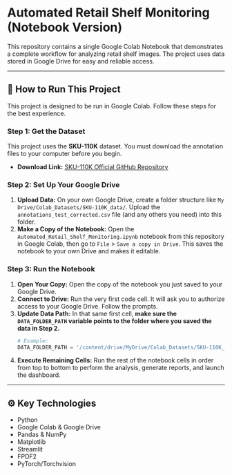 # Automated Retail Shelf Monitoring (Notebook Version)

This repository contains a single Google Colab Notebook that demonstrates a complete workflow for analyzing retail shelf images. The project uses data stored in Google Drive for easy and reliable access.

---

## 🚀 How to Run This Project

This project is designed to be run in Google Colab. Follow these steps for the best experience.

### Step 1: Get the Dataset

This project uses the **SKU-110K** dataset. You must download the annotation files to your computer before you begin.
* **Download Link:** [SKU-110K Official GitHub Repository](https://github.com/eg4000/SKU-110K)

### Step 2: Set Up Your Google Drive

1.  **Upload Data:** On your own Google Drive, create a folder structure like `My Drive/Colab_Datasets/SKU-110K_data/`. Upload the `annotations_test_corrected.csv` file (and any others you need) into this folder.
2.  **Make a Copy of the Notebook:** Open the `Automated_Retail_Shelf_Monitoring.ipynb` notebook from this repository in Google Colab, then go to `File` > `Save a copy in Drive`. This saves the notebook to your own Drive and makes it editable.

### Step 3: Run the Notebook

1.  **Open Your Copy:** Open the copy of the notebook you just saved to your Google Drive.
2.  **Connect to Drive:** Run the very first code cell. It will ask you to authorize access to your Google Drive. Follow the prompts.
3.  **Update Data Path:** In that same first cell, **make sure the `DATA_FOLDER_PATH` variable points to the folder where you saved the data in Step 2.**
    ```python
    # Example:
    DATA_FOLDER_PATH = '/content/drive/MyDrive/Colab_Datasets/SKU-110K_data/'
    ```
4.  **Execute Remaining Cells:** Run the rest of the notebook cells in order from top to bottom to perform the analysis, generate reports, and launch the dashboard.

---

## ⚙️ Key Technologies

- Python
- Google Colab & Google Drive
- Pandas & NumPy
- Matplotlib
- Streamlit
- FPDF2
- PyTorch/Torchvision
